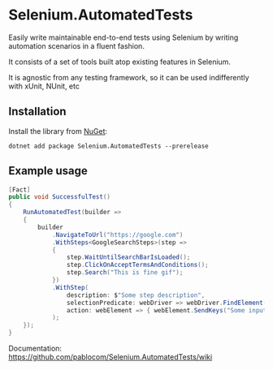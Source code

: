 # Selenium.AutomatedTests

Easily write maintainable end-to-end tests using Selenium by writing automation scenarios in a fluent fashion.

It consists of a set of tools built atop existing features in Selenium.

It is agnostic from any testing framework, so it can be used indifferently with xUnit, NUnit, etc

## Installation
Install the library from [NuGet](https://www.nuget.org/packages/Selenium.AutomatedTests):
``` console
dotnet add package Selenium.AutomatedTests --prerelease
```

## Example usage

```csharp
[Fact]
public void SuccessfulTest()
{
    RunAutomatedTest(builder =>
    {
        builder
            .NavigateToUrl("https://google.com")
            .WithSteps<GoogleSearchSteps>(step =>
            {
                step.WaitUntilSearchBarIsLoaded();
                step.ClickOnAcceptTermsAndConditions();
                step.Search("This is fine gif");
            })
            .WithStep(
                description: $"Some step description",
                selectionPredicate: webDriver => webDriver.FindElement(By.Id("elementId")),
                action: webElement => { webElement.SendKeys("Some input"); }
            );
    });
}
```

Documentation: https://github.com/pablocom/Selenium.AutomatedTests/wiki
